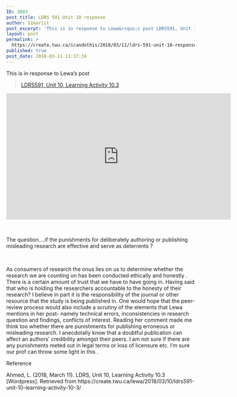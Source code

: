 ```yaml
---
ID: 3803
post_title: LDRS 591 Unit 10 response
author: Simarjit
post_excerpt: 'This is in response to Lewa&rsquo;s post LDRS591, Unit 10, Learning Activity 10.3 &nbsp; The question&hellip;.if the punishments for deliberately authoring or publishing misleading research are effective and serve as deterrents ? &nbsp; As consumers of research the onus lies on us to determine whether the research we are counting on has been conducted ethically [&hellip;]'
layout: post
permalink: >
  https://create.twu.ca/icandothis/2018/03/11/ldrs-591-unit-10-response/
published: true
post_date: 2018-03-11 11:37:34
---
```

<p>This is in response to Lewa&#8217;s post</p>
<blockquote class="wp-embedded-content" data-secret="FZGUWyFVSp"><p><a href="https://create.twu.ca/lewa/2018/03/10/ldrs591-unit-10-learning-activity-10-3/">LDRS591, Unit 10, Learning Activity 10.3</a></p></blockquote>
<p><iframe class="wp-embedded-content" sandbox="allow-scripts" security="restricted" src="https://create.twu.ca/lewa/2018/03/10/ldrs591-unit-10-learning-activity-10-3/embed/#?secret=FZGUWyFVSp" data-secret="FZGUWyFVSp" width="600" height="338" title="&#8220;LDRS591, Unit 10, Learning Activity 10.3&#8221; &#8212; Lewa Ahmed" frameborder="0" marginwidth="0" marginheight="0" scrolling="no"></iframe></p>
<p>&nbsp;</p>
<p>The question&#8230;.if the punishments for deliberately authoring or publishing misleading research are effective and serve as deterrents ?</p>
<p>&nbsp;</p>
<p>As consumers of research the onus lies on us to determine whether the research we are counting on has been conducted ethically and honestly . There is a certain amount of trust that we have to have going in. Having said that who is holding the researchers accountable to the honesty of their research? I believe in part it is the responsibility of the journal or other resource that the study is being published in. One would hope that the peer-review process would also include a scrutiny of the elements that Lewa mentions in her post- namely technical errors, inconsistencies in research question and findings, conflicts of interest. Reading her comment made me think too whether there are punishments for publishing erroneous or misleading research. I anecdotally know that a doubtful publication can affect an authors&#8217; credibility amongst their peers. I am not sure if there are any punishments meted out in legal terms or loss of licensure etc. I&#8217;m sure our prof can throw some light in this .</p>
<p>Reference</p>
<p>Ahmed, L. (2018, March 11). LDRS, Unit 10, Learning Activity 10.3 [Wordpress]. Retrieved from https://create.twu.ca/lewa/2018/03/10/ldrs591-unit-10-learning-activity-10-3/</p>